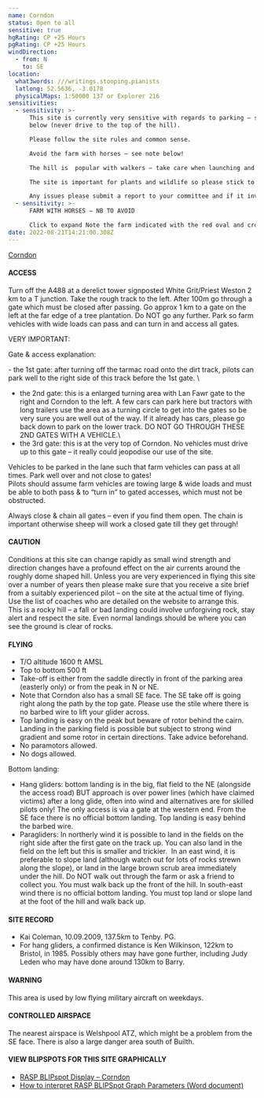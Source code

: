 ```yaml
---
name: Corndon
status: Open to all
sensitive: true
hgRating: CP +25 Hours
pgRating: CP +25 Hours
windDirection:
  - from: N
    to: SE
location:
  what3words: ///writings.stooping.pianists
  latlong: 52.5636, -3.0178
  physicalMaps: 1:50000 137 or Explorer 216
sensitivities:
  - sensitivity: >-
      This site is currently very sensitive with regards to parking – see notes
      below (never drive to the top of the hill).

      Please follow the site rules and common sense.

      Avoid the farm with horses – see note below!

      The hill is  popular with walkers – take care when launching and top landing!

      The site is important for plants and wildlife so please stick to existing tracks whenever possible when walking!

      Any issues please submit a report to your committee and if it involves anyone at the site please remain polite, try to ease any tension and if possible ask for contact details.
  - sensitivity: >-
      FARM WITH HORSES – NB TO AVOID

      Click to expand Note the farm indicated with the red oval and cross, in the photograph on the right. DO NOT overfly this farm or the surrounding fields. It is used to breed highly expensive, very nervous, race horses, which are apparently easily scared by things flying above. Causing damage to one of these horses would be very expensive indeed.
date: 2022-08-21T14:21:00.308Z
---
```


[Corndon](https://what3words.com/writings.stooping.pianists)

#### ACCESS

Turn off the A488 at a derelict tower signposted White Grit/Priest Weston 2 km to a T junction. Take the rough track to the left. After 100m go through a gate which must be closed after passing. Go approx 1 km to a gate on the left at the far edge of a tree plantation. Do NOT go any further. Park so farm vehicles with wide loads can pass and can turn in and access all gates.

VERY IMPORTANT:

Gate & access explanation:

\- the 1st gate: after turning off the tarmac road onto the dirt track, pilots can park well to the right side of this track before the 1st gate. \

- the 2nd gate: this is a enlarged turning area with Lan Fawr gate to the right and Corndon to the left. A few cars can park here but tractors with long trailers use the area as a turning circle to get into the gates so be very sure you are well out of the way. If it already has cars, please go back down to park on the lower track. DO NOT GO THROUGH THESE 2ND GATES WITH A VEHICLE.\
- the 3rd gate: this is at the very top of Corndon. No vehicles must drive up to this gate – it really could jeopodise our use of the site.

Vehicles to be parked in the lane such that farm vehicles can pass at all times. Park well over and not close to gates!\
Pilots should assume farm vehicles are towing large & wide loads and must be able to both pass & to “turn in” to gated accesses, which must not be obstructed.

Always close & chain all gates – even if you find them open. The chain is important otherwise sheep will work a closed gate till they get through!

#### CAUTION

Conditions at this site can change rapidly as small wind strength and direction changes have a profound effect on the air currents around the roughly dome shaped hill. Unless you are very experienced in flying this site over a number of years then please make sure that you receive a site brief from a suitably experienced pilot – on the site at the actual time of flying. Use the list of coaches who are detailed on the website to arrange this.\
This is a rocky hill – a fall or bad landing could involve unforgiving rock, stay alert and respect the site. Even normal landings should be where you can see the ground is clear of rocks.

#### FLYING

- T/O altitude 1600 ft AMSL
- Top to bottom 500 ft
- Take-off is either from the saddle directly in front of the parking area (easterly only) or from the peak in N or NE.
- Note that Corndon also has a small SE face. The SE take off is going right along the path by the top gate. Please use the stile where there is no barbed wire to lift your glider across.
- Top landing is easy on the peak but beware of rotor behind the cairn. Landing in the parking field is possible but subject to strong wind gradient and some rotor in certain directions. Take advice beforehand.
- No paramotors allowed.
- No dogs allowed.

Bottom landing:

- Hang gliders: bottom landing is in the big, flat field to the NE (alongside the access road) BUT approach is over power lines (which have claimed victims) after a long glide, often into wind and alternatives are for skilled pilots only! The only access is via a gate at the western end. From the SE face there is no official bottom landing. Top landing is easy behind the barbed wire.
- Paragliders: In northerly wind it is possible to land in the fields on the right side after the first gate on the track up. You can also land in the field on the left but this is smaller and trickier.  In an east wind, it is preferable to slope land (although watch out for lots of rocks strewn along the slope), or land in the large brown scrub area immediately under the hill. Do NOT walk out through the farm or ask a friend to collect you. You must walk back up the front of the hill. In south-east wind there is no official bottom landing. You must top land or slope land at the foot of the hill and walk back up.

#### SITE RECORD

- Kai Coleman, 10.09.2009, 137.5km to Tenby. PG.
- For hang gliders, a confirmed distance is Ken Wilkinson, 122km to Bristol, in 1985. Possibly others may have gone further, including Judy Leden who may have done around 130km to Barry.

#### WARNING

This area is used by low flying military aircraft on weekdays.

#### CONTROLLED AIRSPACE

The nearest airspace is Welshpool ATZ, which might be a problem from the SE face. There is also a large danger area south of Builth.

#### VIEW BLIPSPOTS FOR THIS SITE GRAPHICALLY

- [RASP BLIPspot Display – Corndon](http://app.stratus.org.uk/blip/graph/dayview.php?day=0&tp=CNN)
- [How to interpret RASP BLIPSpot Graph Parameters (Word document)](http://www.longmynd.org/wp-content/uploads/2014/09/RASP-BlipSpot-Graph-Parameters.doc)
